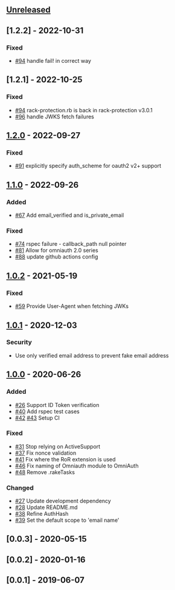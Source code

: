 ## [Unreleased]

## [1.2.2] - 2022-10-31

### Fixed

- [#94](https://github.com/nhosoya/omniauth-apple/pull/98) handle fail! in correct way

## [1.2.1] - 2022-10-25

### Fixed

- [#94](https://github.com/nhosoya/omniauth-apple/pull/94) rack-protection.rb is back in rack-protection v3.0.1
- [#96](https://github.com/nhosoya/omniauth-apple/pull/96) handle JWKS fetch failures

## [1.2.0] - 2022-09-27

### Fixed

- [#91](https://github.com/nhosoya/omniauth-apple/pull/91) explicitly specify auth_scheme for oauth2 v2+ support

## [1.1.0] - 2022-09-26

### Added

- [#67](https://github.com/nhosoya/omniauth-apple/pull/67) Add email_verified and is_private_email

### Fixed

- [#74](https://github.com/nhosoya/omniauth-apple/pull/74) rspec failure - callback_path null pointer
- [#81](https://github.com/nhosoya/omniauth-apple/pull/81) Allow for omniauth 2.0 series
- [#88](https://github.com/nhosoya/omniauth-apple/pull/88) update github actions config

## [1.0.2] - 2021-05-19

### Fixed

- [#59](https://github.com/nhosoya/omniauth-apple/pull/59) Provide User-Agent when fetching JWKs


## [1.0.1] - 2020-12-03

### Security

- Use only verified email address to prevent fake email address

## [1.0.0] - 2020-06-26

### Added

- [#26](https://github.com/nhosoya/omniauth-apple/pull/26) Support ID Token verification
- [#40](https://github.com/nhosoya/omniauth-apple/pull/40) Add rspec test cases
- [#42](https://github.com/nhosoya/omniauth-apple/pull/42) [#43](https://github.com/nhosoya/omniauth-apple/pull/43) Setup CI


### Fixed

- [#31](https://github.com/nhosoya/omniauth-apple/pull/31) Stop relying on ActiveSupport
- [#37](https://github.com/nhosoya/omniauth-apple/pull/37) Fix nonce validation
- [#41](https://github.com/nhosoya/omniauth-apple/pull/41) Fix where the RoR extension is used
- [#46](https://github.com/nhosoya/omniauth-apple/pull/46) Fix naming of Omniauth module to OmniAuth
- [#48](https://github.com/nhosoya/omniauth-apple/pull/48) Remove .rakeTasks


### Changed

- [#27](https://github.com/nhosoya/omniauth-apple/pull/27) Update development dependency
- [#28](https://github.com/nhosoya/omniauth-apple/pull/28) Update README.md
- [#38](https://github.com/nhosoya/omniauth-apple/pull/38) Refine AuthHash
- [#39](https://github.com/nhosoya/omniauth-apple/pull/39) Set the default scope to 'email name'

## [0.0.3] - 2020-05-15

## [0.0.2] - 2020-01-16

## [0.0.1] - 2019-06-07

[Unreleased]: https://github.com/nhosoya/omniauth-apple/compare/v1.2.0...master
[1.2.0]: https://github.com/nhosoya/omniauth-apple/compare/v1.1.0...v1.2.0
[1.1.0]: https://github.com/nhosoya/omniauth-apple/compare/v1.0.2...v1.1.0
[1.0.2]: https://github.com/nhosoya/omniauth-apple/compare/v1.0.1...v1.0.2
[1.0.1]: https://github.com/nhosoya/omniauth-apple/compare/v1.0.0...v1.0.1
[1.0.0]: https://github.com/nhosoya/omniauth-apple/compare/v0.0.3...v1.0.0
